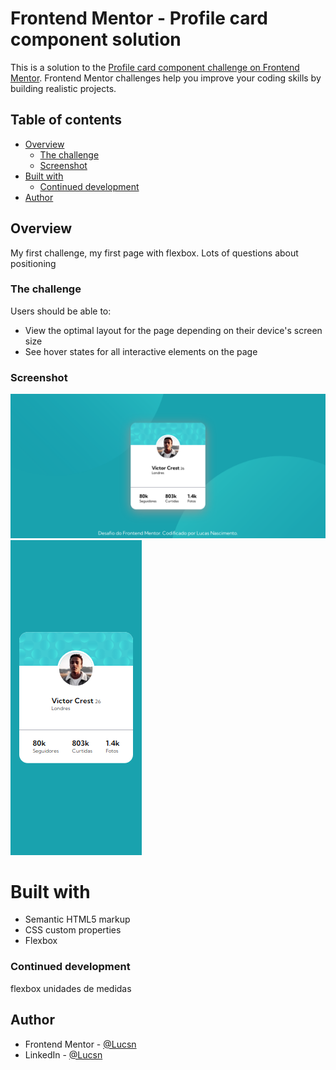 # Frontend Mentor - Profile card component solution

This is a solution to the [Profile card component challenge on Frontend Mentor](https://www.frontendmentor.io/challenges/profile-card-component-cfArpWshJ). Frontend Mentor challenges help you improve your coding skills by building realistic projects. 

## Table of contents

- [Overview](#overview)
  - [The challenge](#the-challenge)
  - [Screenshot](#screenshot)
- [Built with](#built-with)
  - [Continued development](#continued-development)
- [Author](#author)

## Overview

My first challenge, my first page with flexbox. Lots of questions about positioning

### The challenge

Users should be able to:

- View the optimal layout for the page depending on their device's screen size
- See hover states for all interactive elements on the page

### Screenshot

![Desktop](./screencapture-desktop.png)
![Mobile](./screencapture-mobile.png)

# Built with

- Semantic HTML5 markup
- CSS custom properties
- Flexbox

### Continued development

flexbox
unidades de medidas

## Author

- Frontend Mentor - [@Lucsn](https://www.frontendmentor.io/profile/Lucsn)
- LinkedIn - [@Lucsn](https://www.linkedin.com/in/lucsn/)
